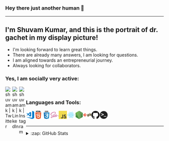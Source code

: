 ### Hey there just another human 👋

---

## I'm Shuvam Kumar, and this is the portrait of dr. gachet in my display picture! 

- I'm looking forward to learn great things.
- There are already many answers, I am looking for questions.
- I am aligned towards an entrepreneurial journey.
- Always looking for collaborators.


### Yes, I am socially very active:


[<img align="left" alt="shuvamk | Twitter" width="22px" src="https://cdn.jsdelivr.net/npm/simple-icons@v3/icons/twitter.svg" />][twitter]
[<img align="left" alt="shuvamk | LinkedIn" width="22px" src="https://cdn.jsdelivr.net/npm/simple-icons@v3/icons/linkedin.svg" />][linkedin]
[<img align="left" alt="shuvamk | Instagram" width="22px" src="https://cdn.jsdelivr.net/npm/simple-icons@v3/icons/instagram.svg" />][instagram]

<br />

### Languages and Tools:

<img align="left" alt="Visual Studio Code" width="26px" src="https://raw.githubusercontent.com/github/explore/80688e429a7d4ef2fca1e82350fe8e3517d3494d/topics/visual-studio-code/visual-studio-code.png" />
<img align="left" alt="HTML5" width="26px" src="https://raw.githubusercontent.com/github/explore/80688e429a7d4ef2fca1e82350fe8e3517d3494d/topics/html/html.png" />
<img align="left" alt="CSS3" width="26px" src="https://raw.githubusercontent.com/github/explore/80688e429a7d4ef2fca1e82350fe8e3517d3494d/topics/css/css.png" />
<img align="left" alt="Sass" width="26px" src="https://raw.githubusercontent.com/github/explore/80688e429a7d4ef2fca1e82350fe8e3517d3494d/topics/sass/sass.png" />
<img align="left" alt="JavaScript" width="26px" src="https://raw.githubusercontent.com/github/explore/80688e429a7d4ef2fca1e82350fe8e3517d3494d/topics/javascript/javascript.png" />
<img align="left" alt="React" width="26px" src="https://raw.githubusercontent.com/github/explore/80688e429a7d4ef2fca1e82350fe8e3517d3494d/topics/react/react.png" />
<img align="left" alt="Node.js" width="26px" src="https://raw.githubusercontent.com/github/explore/80688e429a7d4ef2fca1e82350fe8e3517d3494d/topics/nodejs/nodejs.png" />
<img align="left" alt="Git" width="26px" src="https://raw.githubusercontent.com/github/explore/80688e429a7d4ef2fca1e82350fe8e3517d3494d/topics/git/git.png" />
<img align="left" alt="GitHub" width="26px" src="https://raw.githubusercontent.com/github/explore/78df643247d429f6cc873026c0622819ad797942/topics/github/github.png" />
<img align="left" alt="Terminal" width="26px" src="https://raw.githubusercontent.com/github/explore/80688e429a7d4ef2fca1e82350fe8e3517d3494d/topics/terminal/terminal.png" />

<br />
<br />

---



<details>
  <summary>:zap: GitHub Stats</summary>

  <!-- <img align="left" alt="shuvamk's GitHub Stats" src="https://github-readme-stats.shuvamk.vercel.app/api?username=shuvamk&show_icons=true&hide_border=true" /> -->
  [![Shuvam's github stats](https://github-readme-stats.vercel.app/api?username=shuvamk)](https://github.com/shuvamk/github-readme-stats)

</details>

[twitter]: https://twitter.com/shuvamk564991
[instagram]: https://instagram.com/kshuvam_
[linkedin]: https://www.linkedin.com/in/shuvam-kumar-09512a168/

